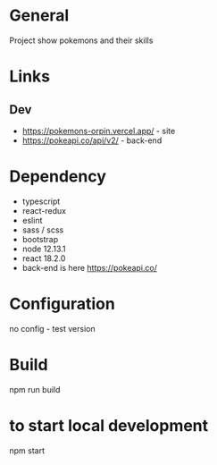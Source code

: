 # General

Project show pokemons and their skills

# Links

## Dev

* https://pokemons-orpin.vercel.app/ - site
* https://pokeapi.co/api/v2/ - back-end


# Dependency

* typescript
* react-redux
* eslint
* sass / scss
* bootstrap
* node 12.13.1
* react 18.2.0
* back-end is here https://pokeapi.co/

# Configuration
no config - test version

# Build
npm run build 

# to start local development
npm start
